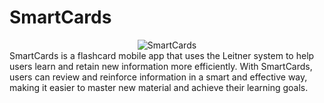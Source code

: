 # SmartCards

 
<div style="display: flex; justify-content: center;">
 <img src="https://github.com/johnivanpuayap/SmartCards/assets/26178408/623d601e-bc1f-4213-9ddb-7f4847151bdd" title="SmartCards" style="max-width: 100%; height: auto;">
</div
<div style="display: flex; justify-content: center;">
SmartCards is a flashcard mobile app that uses the Leitner system to help users learn and retain new information more efficiently. With SmartCards, users can review and reinforce information in a smart and effective way, making it easier to master new material and achieve their learning goals.
</div>

